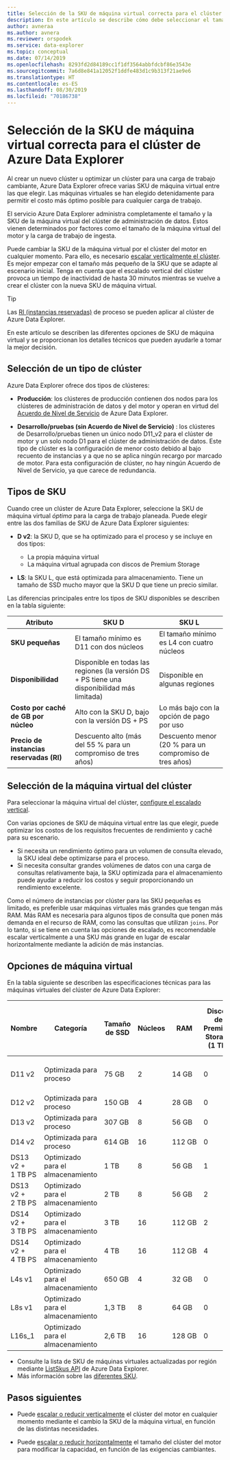 ```yaml
---
title: Selección de la SKU de máquina virtual correcta para el clúster de Azure Data Explorer
description: En este artículo se describe cómo debe seleccionar el tamaño de SKU óptimo para el clúster de Azure Data Explorer.
author: avneraa
ms.author: avnera
ms.reviewer: orspodek
ms.service: data-explorer
ms.topic: conceptual
ms.date: 07/14/2019
ms.openlocfilehash: 8293fd2d84189cc1f1df3564abbfdcbf86e3543e
ms.sourcegitcommit: 7a6d8e841a12052f1ddfe483d1c9b313f21ae9e6
ms.translationtype: HT
ms.contentlocale: es-ES
ms.lasthandoff: 08/30/2019
ms.locfileid: "70186738"
---
```

# <a name="select-the-correct-vm-sku-for-your-azure-data-explorer-cluster"></a>Selección de la SKU de máquina virtual correcta para el clúster de Azure Data Explorer 

Al crear un nuevo clúster u optimizar un clúster para una carga de trabajo cambiante, Azure Data Explorer ofrece varias SKU de máquina virtual entre las que elegir. Las máquinas virtuales se han elegido detenidamente para permitir el costo más óptimo posible para cualquier carga de trabajo. 

El servicio Azure Data Explorer administra completamente el tamaño y la SKU de la máquina virtual del clúster de administración de datos. Estos vienen determinados por factores como el tamaño de la máquina virtual del motor y la carga de trabajo de ingesta. 

Puede cambiar la SKU de la máquina virtual por el clúster del motor en cualquier momento. Para ello, es necesario [escalar verticalmente el clúster](manage-cluster-vertical-scaling.md). Es mejor empezar con el tamaño más pequeño de la SKU que se adapte al escenario inicial. Tenga en cuenta que el escalado vertical del clúster provoca un tiempo de inactividad de hasta 30 minutos mientras se vuelve a crear el clúster con la nueva SKU de máquina virtual.

> [!TIP]
> Las [RI (instancias reservadas)](https://docs.microsoft.com/azure/virtual-machines/windows/prepay-reserved-vm-instances) de proceso se pueden aplicar al clúster de Azure Data Explorer.  

En este artículo se describen las diferentes opciones de SKU de máquina virtual y se proporcionan los detalles técnicos que pueden ayudarle a tomar la mejor decisión.

## <a name="select-a-cluster-type"></a>Selección de un tipo de clúster

Azure Data Explorer ofrece dos tipos de clústeres:

* **Producción**: los clústeres de producción contienen dos nodos para los clústeres de administración de datos y del motor y operan en virtud del [Acuerdo de Nivel de Servicio](https://azure.microsoft.com/support/legal/sla/data-explorer/v1_0/) de Azure Data Explorer.

* **Desarrollo/pruebas (sin Acuerdo de Nivel de Servicio)** : los clústeres de Desarrollo/pruebas tienen un único nodo D11_v2 para el clúster de motor y un solo nodo D1 para el clúster de administración de datos. Este tipo de clúster es la configuración de menor costo debido al bajo recuento de instancias y a que no se aplica ningún recargo por marcado de motor. Para esta configuración de clúster, no hay ningún Acuerdo de Nivel de Servicio, ya que carece de redundancia.

## <a name="sku-types"></a>Tipos de SKU

Cuando cree un clúster de Azure Data Explorer, seleccione la SKU de máquina virtual *óptima* para la carga de trabajo planeada. Puede elegir entre las dos familias de SKU de Azure Data Explorer siguientes:

* **D v2**: la SKU D, que se ha optimizado para el proceso y se incluye en dos tipos:
    * La propia máquina virtual
    * La máquina virtual agrupada con discos de Premium Storage

* **LS**: la SKU L, que está optimizada para almacenamiento. Tiene un tamaño de SSD mucho mayor que la SKU D que tiene un precio similar.

Las diferencias principales entre los tipos de SKU disponibles se describen en la tabla siguiente:
 
| Atributo | SKU D | SKU L |
|---|---|---
|**SKU pequeñas**|El tamaño mínimo es D11 con dos núcleos|El tamaño mínimo es L4 con cuatro núcleos |
|**Disponibilidad**|Disponible en todas las regiones (la versión DS + PS tiene una disponibilidad más limitada)|Disponible en algunas regiones |
|**Costo por caché de&nbsp;GB por núcleo**|Alto con la SKU D, bajo con la versión DS + PS|Lo más bajo con la opción de pago por uso |
|**Precio de instancias reservadas (RI)**|Descuento alto (más del 55&nbsp;% para un compromiso de tres años)|Descuento menor (20&nbsp;% para un compromiso de tres años) |  

## <a name="select-your-cluster-vm"></a>Selección de la máquina virtual del clúster 

Para seleccionar la máquina virtual del clúster, [configure el escalado vertical](manage-cluster-vertical-scaling.md#configure-vertical-scaling). 

Con varias opciones de SKU de máquina virtual entre las que elegir, puede optimizar los costos de los requisitos frecuentes de rendimiento y caché para su escenario. 
* Si necesita un rendimiento óptimo para un volumen de consulta elevado, la SKU ideal debe optimizarse para el proceso. 
* Si necesita consultar grandes volúmenes de datos con una carga de consultas relativamente baja, la SKU optimizada para el almacenamiento puede ayudar a reducir los costos y seguir proporcionando un rendimiento excelente.

Como el número de instancias por clúster para las SKU pequeñas es limitado, es preferible usar máquinas virtuales más grandes que tengan más RAM. Más RAM es necesaria para algunos tipos de consulta que ponen más demanda en el recurso de RAM, como las consultas que utilizan `joins`. Por lo tanto, si se tiene en cuenta las opciones de escalado, es recomendable escalar verticalmente a una SKU más grande en lugar de escalar horizontalmente mediante la adición de más instancias.

## <a name="vm-options"></a>Opciones de máquina virtual

En la tabla siguiente se describen las especificaciones técnicas para las máquinas virtuales del clúster de Azure Data Explorer:

|**Nombre**| **Categoría** | **Tamaño de SSD** | **Núcleos** | **RAM** | **Discos de Premium Storage (1&nbsp;TB)**| **Número mínimo de instancias por clúster** | **Número máximo de instancias por clúster**
|---|---|---|---|---|---|---|---
|D11 v2| Optimizada para proceso | 75&nbsp;GB    | 2 | 14&nbsp;GB | 0 | 1 | 8 (excepto para la SKU de desarrollo/pruebas en que es 1)
|D12 v2| Optimizada para proceso | 150&nbsp;GB   | 4 | 28&nbsp;GB | 0 | 2 | 16
|D13 v2| Optimizada para proceso | 307&nbsp;GB   | 8 | 56&nbsp;GB | 0 | 2 | 1000
|D14 v2| Optimizada para proceso | 614&nbsp;GB   | 16| 112&nbsp;GB | 0 | 2 | 1000
|DS13 v2 + 1&nbsp;TB&nbsp;PS| Optimizado para el almacenamiento | 1&nbsp;TB | 8 | 56&nbsp;GB | 1 | 2 | 1000
|DS13 v2 + 2&nbsp;TB&nbsp;PS| Optimizado para el almacenamiento | 2&nbsp;TB | 8 | 56&nbsp;GB | 2 | 2 | 1000
|DS14 v2 + 3&nbsp;TB&nbsp;PS| Optimizado para el almacenamiento | 3&nbsp;TB | 16 | 112&nbsp;GB | 2 | 2 | 1000
|DS14 v2 + 4&nbsp;TB&nbsp;PS| Optimizado para el almacenamiento | 4&nbsp;TB | 16 | 112&nbsp;GB | 4 | 2 | 1000
|L4s v1| Optimizado para el almacenamiento | 650&nbsp;GB | 4 | 32&nbsp;GB | 0 | 2 | 16
|L8s v1| Optimizado para el almacenamiento | 1,3&nbsp;TB | 8 | 64&nbsp;GB | 0 | 2 | 1000
|L16s_1| Optimizado para el almacenamiento | 2,6&nbsp;TB | 16| 128&nbsp;GB | 0 | 2 | 1000

* Consulte la lista de SKU de máquinas virtuales actualizadas por región mediante [ListSkus API](/dotnet/api/microsoft.azure.management.kusto.clustersoperationsextensions.listskus?view=azure-dotnet) de Azure Data Explorer. 
* Más información sobre las [diferentes SKU](/azure/virtual-machines/windows/sizes). 

## <a name="next-steps"></a>Pasos siguientes

* Puede [escalar o reducir verticalmente](manage-cluster-vertical-scaling.md) el clúster del motor en cualquier momento mediante el cambio la SKU de la máquina virtual, en función de las distintas necesidades. 

* Puede [escalar o reducir horizontalmente](manage-cluster-horizontal-scaling.md) el tamaño del clúster del motor para modificar la capacidad, en función de las exigencias cambiantes.

